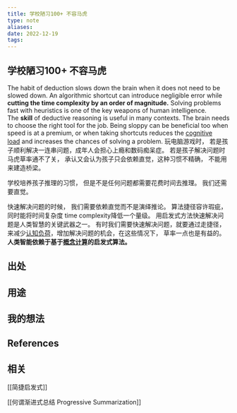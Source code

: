 ```yaml
---
title: 学校陋习100+ 不容马虎 
type: note
aliases: 
date: 2022-12-19
tags: 
---
```


## 学校陋习100+ 不容马虎
The habit of deduction slows down the brain when it does not need to be slowed down. An algorithmic shortcut can introduce negligible error while **cutting the time complexity by an order of magnitude.** Solving problems fast with heuristics is one of the key weapons of human intelligence. The **skill** of deductive reasoning is useful in many contexts. The brain needs to choose the right tool for the job. Being sloppy can be beneficial too when speed is at a premium, or when taking shortcuts reduces the [cognitive load](https://supermemo.guru/wiki/Cognitive_load "Cognitive load") and increases the chances of solving a problem.
玩电脑游戏时， 若是孩子顺利解决一连串问题，成年人会担心上瘾和数码痴呆症。 
若是孩子解决问题时马虎草率通不了关， 承认又会认为孩子只会依赖直觉，这种习惯不精确， 不能用来建造桥梁。 

学校培养孩子推理的习惯， 但是不是任何问题都需要花费时间去推理。 我们还需要直觉。

快速解决问题的时候， 我们需要依赖直觉而不是演绎推论。 算法捷径容许瑕疵， 同时能将时间复杂度 time complexity降低一个量级。 
用启发式方法快速解决问题是人类智慧的关键武器之一。
有时我们需要快速解决问题，就要通过走捷径，来减少[认知负荷](https://link.zhihu.com/?target=https%3A//supermemo.guru/wiki/Cognitive_load)，增加解决问题的机会，在这些情况下， 草率一点也是有益的。
**人类智能依赖于基于[概念计算](https://link.zhihu.com/?target=https%3A//supermemo.guru/wiki/Conceptual_computation)的启发式算法。**


## 出处



## 用途




## 我的想法



## References



## 相关

[[简捷启发式]]

[[何谓渐进式总结 Progressive Summarization]]